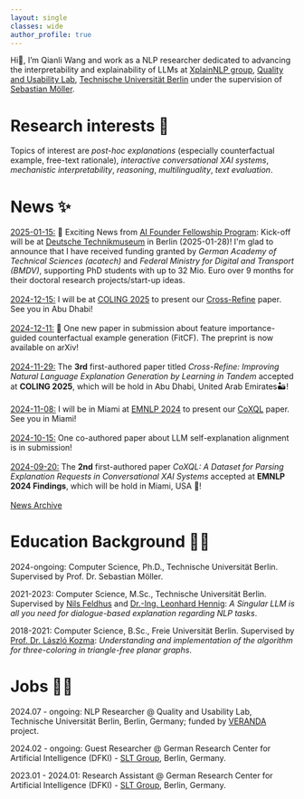 ```yaml
---
layout: single
classes: wide
author_profile: true
---
```


Hi👋, I’m Qianli Wang and work as a NLP researcher dedicated to advancing the interpretability and explainability of LLMs at [XplainNLP group](https://www.tu.berlin/qu/forschung/forschungsgruppen/xplainlp), [Quality and Usability Lab](https://www.tu.berlin/qu), [Technische Universität Berlin](https://www.tu.berlin/) under the supervision of [Sebastian Möller](https://www.tu.berlin/qu/ueber-uns/leitung).

# Research interests 👀
Topics of interest are _post-hoc explanations_ (especially counterfactual example, free-text rationale), _interactive conversational XAI systems_, _mechanistic interpretability_, _reasoning_, _multilinguality_, _text evaluation_.  

# News ✨

<u> 2025-01-15:</u> 🎉 Exciting News from <a href="https://mission-ki.de/en/ai-founder-fellowship">AI Founder Fellowship Program</a>: Kick-off will be at <a href="https://technikmuseum.berlin/">Deutsche Technikmuseum</a> in Berlin (2025-01-28)! I'm glad to announce that I have received funding granted by <i>German Academy of Technical Sciences (acatech)</i> and <i>Federal Ministry for Digital and Transport (BMDV)</i>, supporting PhD students with up to 32 Mio. Euro over 9 months for their doctoral research projects/start-up ideas.<br><br>
<u> 2024-12-15:</u> I will be at <a href="https://coling2025.org/">COLING 2025</a> to present our <a href="https://arxiv.org/abs/2409.07123">Cross-Refine</a> paper. See you in Abu Dhabi!<br><br>
<u> 2024-12-11:</u> 🌴 One new paper in submission about feature importance-guided counterfactual example generation (FitCF). The preprint is now available on arXiv!<br><br>
<u> 2024-11-29:</u> The <b>3rd</b> first-authored paper titled <i>Cross-Refine: Improving Natural Language Explanation Generation by Learning in Tandem</i> accepted at **COLING 2025**, which will be hold in Abu Dhabi, United Arab Emirates🏜️! <br><br>
<u> 2024-11-08:</u> I will be in Miami at <a href="https://2024.emnlp.org/">EMNLP 2024</a> to present our <a href="https://aclanthology.org/2024.findings-emnlp.76/">CoXQL</a> paper. See you in Miami!<br><br>
<u> 2024-10-15:</u> One co-authored paper about LLM self-explanation alignment is in submission!<br><br>
<u> 2024-09-20:</u> The <b>2nd</b> first-authored paper _CoXQL: A Dataset for Parsing Explanation Requests in Conversational XAI Systems_ accepted at **EMNLP 2024 Findings**, which will be hold in Miami, USA 🗽!<br><br>
[News Archive](old_news.md)


# Education Background 👨‍🎓
2024-ongoing: Computer Science, Ph.D., Technische Universität Berlin. Supervised by Prof. Dr. Sebastian Möller.

2021-2023: Computer Science, M.Sc., Technische Universität Berlin. Supervised by [Nils Feldhus](https://nfelnlp.github.io/) and [Dr.-Ing. Leonhard Hennig](https://www.dfki.de/web/ueber-uns/mitarbeiter/person/lehe02): _A Singular LLM is all you need for dialogue-based explanation regarding NLP tasks_.

2018-2021: Computer Science, B.Sc., Freie Universität Berlin. Supervised by [Prof. Dr. László Kozma](https://www.mi.fu-berlin.de/inf/groups/ag-ti/members/professoren/Kozma_Laszlo.html): _Understanding and implementation of the algorithm for three-coloring in triangle-free planar graphs_.

# Jobs 🧑‍💻
2024.07 - ongoing: NLP Researcher @ Quality and Usability Lab, Technische Universität Berlin, Berlin, Germany; funded by [VERANDA](https://njctn.github.io/VERANDA/) project.

2024.02 - ongoing: Guest Researcher @ German Research Center for Artificial Intelligence (DFKI) - [SLT Group](https://www.dfki.de/en/web/research/research-departments/speech-and-language-technology/), Berlin, Germany.

2023.01 - 2024.01: Research Assistant @ German Research Center for Artificial Intelligence (DFKI) - [SLT Group](https://www.dfki.de/en/web/research/research-departments/speech-and-language-technology/), Berlin, Germany.


